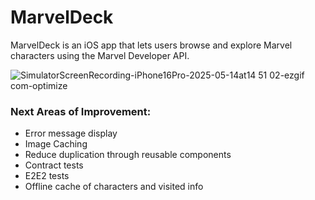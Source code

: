 # MarvelDeck
MarvelDeck is an iOS app that lets users browse and explore Marvel characters using the Marvel Developer API.

![SimulatorScreenRecording-iPhone16Pro-2025-05-14at14 51 02-ezgif com-optimize](https://github.com/user-attachments/assets/2ae0be48-1d0e-411f-8b32-152280af3997)

### Next Areas of Improvement:
- Error message display
- Image Caching
- Reduce duplication through reusable components
- Contract tests
- E2E2 tests
- Offline cache of characters and visited info
